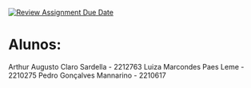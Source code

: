 [![Review Assignment Due Date](https://classroom.github.com/assets/deadline-readme-button-22041afd0340ce965d47ae6ef1cefeee28c7c493a6346c4f15d667ab976d596c.svg)](https://classroom.github.com/a/DbLsdaIt)

# Alunos: 
Arthur Augusto Claro Sardella - 2212763
Luiza Marcondes Paes Leme - 2210275
Pedro Gonçalves Mannarino - 2210617